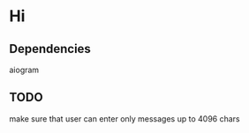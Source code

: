 # Hi

## Dependencies 
aiogram

## TODO

make sure that user can enter only messages up to 4096 chars